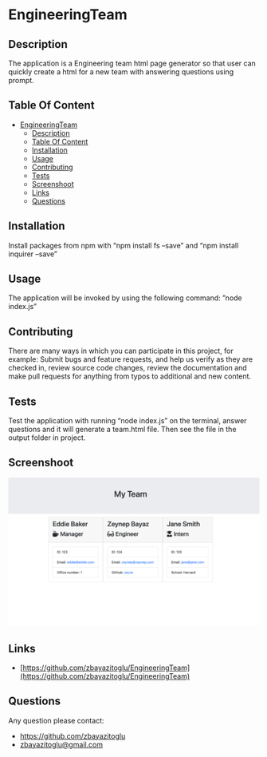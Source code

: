 # EngineeringTeam

## Description

The application is a Engineering team html page generator so that user can quickly create a html for a new team with answering questions using prompt.


## Table Of Content

- [EngineeringTeam](#engineeringteam)
  - [Description](#description)
  - [Table Of Content](#table-of-content)
  - [Installation](#installation)
  - [Usage](#usage)
  - [Contributing](#contributing)
  - [Tests](#tests)
  - [Screenshoot](#screenshoot)
  - [Links](#links)
  - [Questions](#questions)

  
## Installation

Install packages from npm with “npm install fs –save” and  “npm install inquirer –save”


## Usage

The application will be invoked by using the following command: ”node index.js”


## Contributing

There are many ways in which you can participate in this project, for example: Submit bugs and feature requests, and help us verify as they are checked in, review source code changes, review the documentation and make pull requests for anything from typos to additional and new content.


## Tests

Test the application with running “node index.js” on the terminal, answer questions and it will generate a team.html file. Then see the file in the output folder in project.

## Screenshoot

![Page screenshoot](./assets/Screenshot%202023-02-25%20at%2000.36.13.png)

## Links

- [https://github.com/zbayazitoglu/EngineeringTeam](https://github.com/zbayazitoglu/EngineeringTeam)
  
## Questions

Any question please contact:
- https://github.com/zbayazitoglu
- zbayazitoglu@gmail.com

